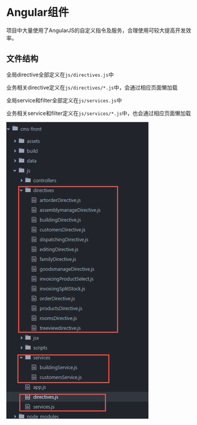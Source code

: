 # Angular组件

项目中大量使用了AngularJS的自定义指令及服务，合理使用可较大提高开发效率。

## 文件结构

全局directive全部定义在``js/directives.js``中

业务相关directive定义在``js/directives/*.js``中，会通过相应页面懒加载

全局service和filter全部定义在``js/services.js``中

业务相关service和filter定义在``js/services/*.js``中，也会通过相应页面懒加载

![test](1.png)
